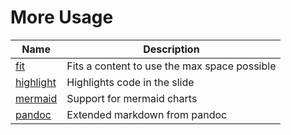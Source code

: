 More Usage
==========

Name                            | Description
--------------------------------|----------------------------------------------
[fit](usage/fit.md)             | Fits a content to use the max space possible
[highlight](usage/highlight.md) | Highlights code in the slide
[mermaid](usage/mermaid.md)     | Support for mermaid charts
[pandoc](usage/pandoc.md)       | Extended markdown from pandoc
